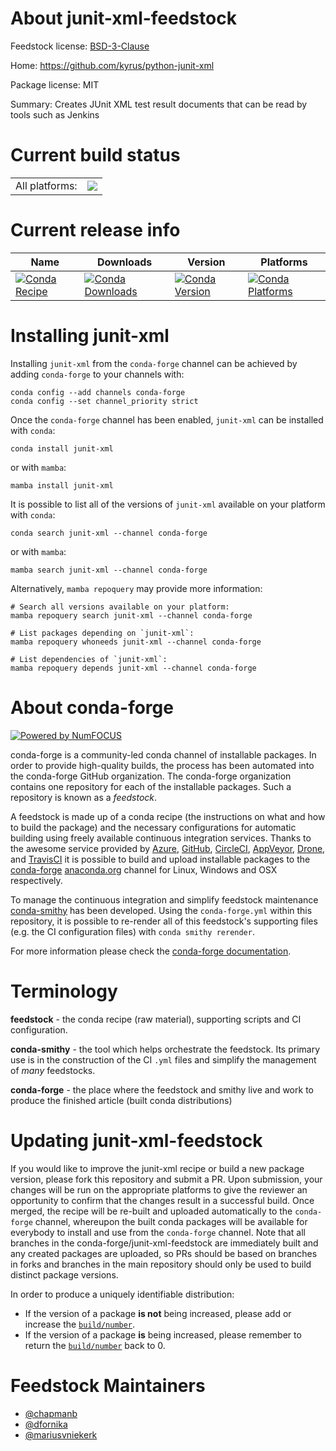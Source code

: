 About junit-xml-feedstock
=========================

Feedstock license: [BSD-3-Clause](https://github.com/conda-forge/junit-xml-feedstock/blob/main/LICENSE.txt)

Home: https://github.com/kyrus/python-junit-xml

Package license: MIT

Summary: Creates JUnit XML test result documents that can be read by tools such as Jenkins

Current build status
====================


<table><tr><td>All platforms:</td>
    <td>
      <a href="https://dev.azure.com/conda-forge/feedstock-builds/_build/latest?definitionId=3033&branchName=main">
        <img src="https://dev.azure.com/conda-forge/feedstock-builds/_apis/build/status/junit-xml-feedstock?branchName=main">
      </a>
    </td>
  </tr>
</table>

Current release info
====================

| Name | Downloads | Version | Platforms |
| --- | --- | --- | --- |
| [![Conda Recipe](https://img.shields.io/badge/recipe-junit--xml-green.svg)](https://anaconda.org/conda-forge/junit-xml) | [![Conda Downloads](https://img.shields.io/conda/dn/conda-forge/junit-xml.svg)](https://anaconda.org/conda-forge/junit-xml) | [![Conda Version](https://img.shields.io/conda/vn/conda-forge/junit-xml.svg)](https://anaconda.org/conda-forge/junit-xml) | [![Conda Platforms](https://img.shields.io/conda/pn/conda-forge/junit-xml.svg)](https://anaconda.org/conda-forge/junit-xml) |

Installing junit-xml
====================

Installing `junit-xml` from the `conda-forge` channel can be achieved by adding `conda-forge` to your channels with:

```
conda config --add channels conda-forge
conda config --set channel_priority strict
```

Once the `conda-forge` channel has been enabled, `junit-xml` can be installed with `conda`:

```
conda install junit-xml
```

or with `mamba`:

```
mamba install junit-xml
```

It is possible to list all of the versions of `junit-xml` available on your platform with `conda`:

```
conda search junit-xml --channel conda-forge
```

or with `mamba`:

```
mamba search junit-xml --channel conda-forge
```

Alternatively, `mamba repoquery` may provide more information:

```
# Search all versions available on your platform:
mamba repoquery search junit-xml --channel conda-forge

# List packages depending on `junit-xml`:
mamba repoquery whoneeds junit-xml --channel conda-forge

# List dependencies of `junit-xml`:
mamba repoquery depends junit-xml --channel conda-forge
```


About conda-forge
=================

[![Powered by
NumFOCUS](https://img.shields.io/badge/powered%20by-NumFOCUS-orange.svg?style=flat&colorA=E1523D&colorB=007D8A)](https://numfocus.org)

conda-forge is a community-led conda channel of installable packages.
In order to provide high-quality builds, the process has been automated into the
conda-forge GitHub organization. The conda-forge organization contains one repository
for each of the installable packages. Such a repository is known as a *feedstock*.

A feedstock is made up of a conda recipe (the instructions on what and how to build
the package) and the necessary configurations for automatic building using freely
available continuous integration services. Thanks to the awesome service provided by
[Azure](https://azure.microsoft.com/en-us/services/devops/), [GitHub](https://github.com/),
[CircleCI](https://circleci.com/), [AppVeyor](https://www.appveyor.com/),
[Drone](https://cloud.drone.io/welcome), and [TravisCI](https://travis-ci.com/)
it is possible to build and upload installable packages to the
[conda-forge](https://anaconda.org/conda-forge) [anaconda.org](https://anaconda.org/)
channel for Linux, Windows and OSX respectively.

To manage the continuous integration and simplify feedstock maintenance
[conda-smithy](https://github.com/conda-forge/conda-smithy) has been developed.
Using the ``conda-forge.yml`` within this repository, it is possible to re-render all of
this feedstock's supporting files (e.g. the CI configuration files) with ``conda smithy rerender``.

For more information please check the [conda-forge documentation](https://conda-forge.org/docs/).

Terminology
===========

**feedstock** - the conda recipe (raw material), supporting scripts and CI configuration.

**conda-smithy** - the tool which helps orchestrate the feedstock.
                   Its primary use is in the construction of the CI ``.yml`` files
                   and simplify the management of *many* feedstocks.

**conda-forge** - the place where the feedstock and smithy live and work to
                  produce the finished article (built conda distributions)


Updating junit-xml-feedstock
============================

If you would like to improve the junit-xml recipe or build a new
package version, please fork this repository and submit a PR. Upon submission,
your changes will be run on the appropriate platforms to give the reviewer an
opportunity to confirm that the changes result in a successful build. Once
merged, the recipe will be re-built and uploaded automatically to the
`conda-forge` channel, whereupon the built conda packages will be available for
everybody to install and use from the `conda-forge` channel.
Note that all branches in the conda-forge/junit-xml-feedstock are
immediately built and any created packages are uploaded, so PRs should be based
on branches in forks and branches in the main repository should only be used to
build distinct package versions.

In order to produce a uniquely identifiable distribution:
 * If the version of a package **is not** being increased, please add or increase
   the [``build/number``](https://docs.conda.io/projects/conda-build/en/latest/resources/define-metadata.html#build-number-and-string).
 * If the version of a package **is** being increased, please remember to return
   the [``build/number``](https://docs.conda.io/projects/conda-build/en/latest/resources/define-metadata.html#build-number-and-string)
   back to 0.

Feedstock Maintainers
=====================

* [@chapmanb](https://github.com/chapmanb/)
* [@dfornika](https://github.com/dfornika/)
* [@mariusvniekerk](https://github.com/mariusvniekerk/)

